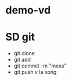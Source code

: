 # demo-vd
# SD git
  - git clone <url>
  - git add 
  - git commit -m "mess"
  - git push
  v la xong

